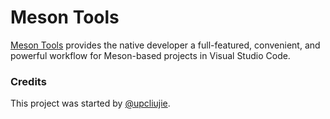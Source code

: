 # Meson Tools

[Meson Tools](https://github.com/upcliujie/meson-tools) provides the native developer a full-featured, convenient, and powerful workflow for Meson-based projects in Visual Studio Code.

### Credits

This project was started by [@upcliujie](https://github.com/upcliujie).
